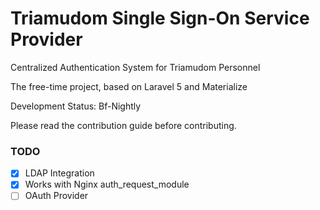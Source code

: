 # Triamudom Single Sign-On Service Provider
Centralized Authentication System for Triamudom Personnel

The free-time project, based on Laravel 5 and Materialize

Development Status: Bf-Nightly

Please read the contribution guide before contributing.


### TODO
- [x] LDAP Integration
- [x] Works with Nginx auth_request_module
- [ ] OAuth Provider